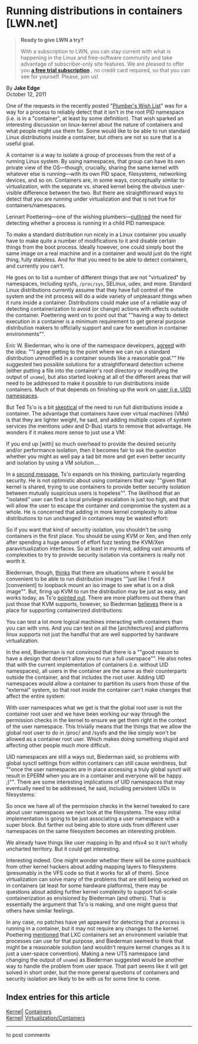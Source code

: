 # Running distributions in containers [LWN.net]

> **Ready to give LWN a try?**
> 
> With a subscription to LWN, you can stay current with what is happening in the Linux and free-software community and take advantage of subscriber-only site features. We are pleased to offer you **[a free trial subscription](https://lwn.net/Promo/nst-trial/claim)** , no credit card required, so that you can see for yourself. Please, join us! 

By **Jake Edge**  
October 12, 2011 

One of the requests in the recently posted "[Plumber's Wish List](/Articles/462076/)" was for a way for a process to reliably detect that it isn't in the root PID namespace (i.e. is in a "container", at least by some definition). That wish sparked an interesting discussion on linux-kernel about the nature of containers and what people might use them for. Some would like to be able to run standard Linux distributions inside a container, but others are not so sure that is a useful goal. 

A container is a way to isolate a group of processes from the rest of a running Linux system. By using namespaces, that group can have its own private view of the OS—though, crucially, sharing the same kernel with whatever else is running—with its own PID space, filesystems, networking devices, and so on. Containers are, in some ways, conceptually similar to virtualization, with the separate vs. shared kernel being the obvious user-visible difference between the two. But there are straightforward ways to detect that you are running under virtualization and that is not true for containers/namespaces. 

Lennart Poettering—one of the wishing plumbers—[outlined](/Articles/462725/) the need for detecting whether a process is running in a child PID namespace: 

To make a standard distribution run nicely in a Linux container you usually have to make quite a number of modifications to it and disable certain things from the boot process. Ideally however, one could simply boot the same image on a real machine and in a container and would just do the right thing, fully stateless. And for that you need to be able to detect containers, and currently you can't. 

He goes on to list a number of different things that are not "virtualized" by namespaces, including sysfs, `/proc/sys`, SELinux, udev, and more. Standard Linux distributions currently assume that they have full control of the system and the init process will do a wide variety of unpleasant things when it runs inside a container. Distributions could make use of a reliable way of detecting containerization to avoid (or change) actions with effects outside the container. Poettering went on to point out that ""having a way to detect execution in a container is a minimum requirement to get general purpose distribution makers to officially support and care for execution in container environments"". 

Eric W. Biederman, who is one of the namespace developers, [agreed](/Articles/462741/) with the idea: ""I agree getting to the point where we can run a standard distribution unmodified in a container sounds like a reasonable goal."" He suggested two possible solutions for a straightforward detection scheme (either putting a file into the container's root directory or modifying the output of `uname`), but also started looking at all of the different areas that will need to be addressed to make it possible to run distributions inside containers. Much of that depends on finishing up the work on [user (i.e. UID) namespaces](/Articles/420624/). 

But Ted Ts'o is a bit [skeptical](/Articles/462743/) of the need to run full distributions inside a container. The advantage that containers have over virtual machines (VMs) is that they are lighter weight, he said, and adding multiple copies of system services (he mentions udev and D-Bus) starts to remove that advantage. He wonders if it makes more sense to just use a VM: 

If you end up [with] so much overhead to provide the desired security and/or performance isolation, then it becomes fair to ask the question whether you might as well pay a tad bit more and get even better security and isolation by using a VM solution.... 

In a [second message](/Articles/462756/), Ts'o expands on his thinking, particularly regarding security. He is not optimistic about using containers that way: ""given that kernel is shared, trying to use containers to provide better security isolation between mutually suspicious users is hopeless"". The likelihood that an "isolated" user can find a local privilege escalation is just too high, and that will allow the user to escape the container and compromise the system as a whole. He is concerned that adding in more kernel complexity to allow distributions to run unchanged in containers may be wasted effort: 

So if you want that kind of security isolation, you shouldn't be using containers in the first place. You should be using KVM or Xen, and then only after spending a huge amount of effort fuzz testing the KVM/Xen paravirtualization interfaces. So at least in my mind, adding vast amounts of complexities to try to provide security isolation via containers is really not worth it. 

Biederman, though, [thinks](/Articles/462775/) that there are situations where it would be convenient to be able to run distribution images ""just like I find it [convenient] to loopback mount an iso image to see what is on a disk image"". But, firing up KVM to run the distribution may be just as easy, and works today, as Ts'o [pointed out](/Articles/462788/). There are more platforms out there than just those that KVM supports, however, so Biederman [believes](/Articles/462789/) there is a place for supporting containerized distributions: 

You can test a lot more logical machines interacting with containers than you can with vms. And you can test on all the [architectures] and platforms linux supports not just the handful that are well supported by hardware virtualization. 

In the end, Biederman is not convinced that there is a ""good reason to have a design that doesn't allow you to run a full userspace"". He also notes that with the current implementation of containers (i.e. without UID namespaces), all users in the container are the same as their counterparts outside the container, and that includes the root user. Adding UID namespaces would allow a container to partition its users from those of the "external" system, so that root inside the container can't make changes that affect the entire system: 

With user namespaces what we get is that the global root user is not the container root user and we have been working our way through the permission checks in the kernel to ensure we get them right in the context of the user namespace. This trivially means that the things that we allow the global root user to do in /proc/ and /sysfs and the like simply won't be allowed as a container root user. Which makes doing something stupid and affecting other people much more difficult. 

UID namespaces are still a ways out, Biederman said, so problems with global sysctl settings from within containers can still cause weirdness, but ""once the user namespaces are in place accessing a truly global sysctl will result in EPERM when you are in a container and everyone will be happy. ;)"". There are some interesting implications of UID namespaces that may eventually need to be addressed, he said, including persistent UIDs in filesystems: 

So once we have all of the permission checks in the kernel tweaked to care about user namespaces we next look at the filesystems. The easy initial implementation is going to be just associating a user namespace with a super block. But farther out being able to store uids from different user namespaces on the same filesystem becomes an interesting problem. 

We already have things like user mapping in 9p and nfsv4 so it isn't wholly uncharted territory. But it could get interesting. 

Interesting indeed. One might wonder whether there will be some pushback from other kernel hackers about adding mapping layers to filesystems (presumably in the VFS code so that it works for all of them). Since virtualization can solve many of the problems that are still being worked on in containers (at least for some hardware platforms), there may be questions about adding further kernel complexity to support full-scale containerization as envisioned by Biederman (and others). That is essentially the argument that Ts'o is making, and one might guess that others have similar feelings. 

In any case, no patches have yet appeared for detecting that a process is running in a container, but it may not require any changes to the kernel. Poettering [mentioned](/Articles/462800/) that LXC containers set an environment variable that processes can use for that purpose, and Biederman seemed to think that might be a reasonable solution (and wouldn't require kernel changes as it is just a user-space convention). Making a new UTS namespace (and changing the output of `uname`) as Biederman suggested would be another way to handle the problem from user space. That part seems like it will get solved in short order, but the more general questions of containers and security isolation are likely to be with us for some time to come. 

  
Index entries for this article  
---  
[Kernel](/Kernel/Index)| [Containers](/Kernel/Index#Containers)  
[Kernel](/Kernel/Index)| [Virtualization/Containers](/Kernel/Index#Virtualization-Containers)  
  


* * *

to post comments 
